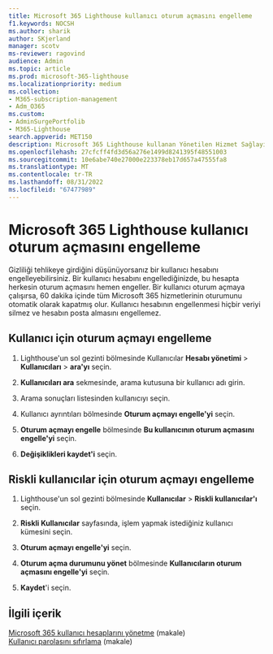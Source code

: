 ```yaml
---
title: Microsoft 365 Lighthouse kullanıcı oturum açmasını engelleme
f1.keywords: NOCSH
ms.author: sharik
author: SKjerland
manager: scotv
ms-reviewer: ragovind
audience: Admin
ms.topic: article
ms.prod: microsoft-365-lighthouse
ms.localizationpriority: medium
ms.collection:
- M365-subscription-management
- Adm_O365
ms.custom:
- AdminSurgePortfolib
- M365-Lighthouse
search.appverid: MET150
description: Microsoft 365 Lighthouse kullanan Yönetilen Hizmet Sağlayıcıları (MSP' ler) için, kullanıcıların oturum açamamaları için güvenliğin ihlal edilmiş olduğunu düşünüyorsanız bir kullanıcı hesabını engellemeyi öğrenin.
ms.openlocfilehash: 27cfcff4fd3d56a276e1499d8241395f48551003
ms.sourcegitcommit: 10e6abe740e27000e223378eb17d657a47555fa8
ms.translationtype: MT
ms.contentlocale: tr-TR
ms.lasthandoff: 08/31/2022
ms.locfileid: "67477989"
---
```

# <a name="block-user-sign-in-in-microsoft-365-lighthouse"></a>Microsoft 365 Lighthouse kullanıcı oturum açmasını engelleme

Gizliliği tehlikeye girdiğini düşünüyorsanız bir kullanıcı hesabını engelleyebilirsiniz. Bir kullanıcı hesabını engellediğinizde, bu hesapta herkesin oturum açmasını hemen engeller. Bir kullanıcı oturum açmaya çalışırsa, 60 dakika içinde tüm Microsoft 365 hizmetlerinin oturumunu otomatik olarak kapatmış olur. Kullanıcı hesabının engellenmesi hiçbir veriyi silmez ve hesabın posta almasını engellemez.

## <a name="block-sign-in-for-a-user"></a>Kullanıcı için oturum açmayı engelleme

1. Lighthouse'un sol gezinti bölmesinde Kullanıcılar **Hesabı yönetimi** > **Kullanıcıları** > **ara'yı** seçin.

2. **Kullanıcıları ara** sekmesinde, arama kutusuna bir kullanıcı adı girin.

3. Arama sonuçları listesinden kullanıcıyı seçin.

4. Kullanıcı ayrıntıları bölmesinde **Oturum açmayı engelle'yi** seçin.

5. **Oturum açmayı engelle** bölmesinde **Bu kullanıcının oturum açmasını engelle'yi** seçin.

6. **Değişiklikleri kaydet'i** seçin.

## <a name="block-sign-in-for-risky-users"></a>Riskli kullanıcılar için oturum açmayı engelleme

1. Lighthouse'un sol gezinti bölmesinde **Kullanıcılar** > **Riskli kullanıcılar'ı** seçin.

2. **Riskli Kullanıcılar** sayfasında, işlem yapmak istediğiniz kullanıcı kümesini seçin.

3. **Oturum açmayı engelle'yi** seçin.

4. **Oturum açma durumunu yönet** bölmesinde **Kullanıcıların oturum açmasını engelle'yi** seçin.

5. **Kaydet**'i seçin.

## <a name="related-content"></a>İlgili içerik

[Microsoft 365 kullanıcı hesaplarını yönetme](../enterprise/manage-microsoft-365-accounts.md) (makale)\
[Kullanıcı parolasını sıfırlama](m365-lighthouse-reset-user-password.md) (makale)
